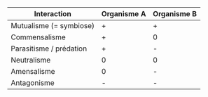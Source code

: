 
| Interaction             | Organisme A | Organisme B |
| ----------------------- | ----------- | ----------- |
| Mutualisme (= symbiose) | +           | +           |
| Commensalisme           | +           | 0           |
| Parasitisme / prédation | +           | -           |
| Neutralisme             | 0           | 0           |
| Amensalisme             | 0           | -           |
| Antagonisme             | -           | -           |
